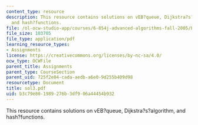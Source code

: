 ```yaml
---
content_type: resource
description: This resource contains solutions on vEB?queue, Dijkstra?s?algorithm,
  and hash?functions.
file: /ol-ocw-studio-app/courses/6-854j-advanced-algorithms-fall-2005/b3c79e801989276b3df906a44454b932_sol3.pdf
file_size: 103705
file_type: application/pdf
learning_resource_types:
- Assignments
license: https://creativecommons.org/licenses/by-nc-sa/4.0/
ocw_type: OCWFile
parent_title: Assignments
parent_type: CourseSection
parent_uid: 725f2e04-cada-aedb-a6e0-9d255b409d98
resourcetype: Document
title: sol3.pdf
uid: b3c79e80-1989-276b-3df9-06a44454b932
---
```

This resource contains solutions on vEB?queue, Dijkstra?s?algorithm, and hash?functions.